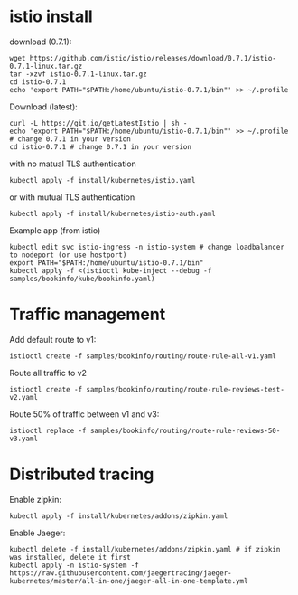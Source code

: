 # istio install

download (0.7.1):
```
wget https://github.com/istio/istio/releases/download/0.7.1/istio-0.7.1-linux.tar.gz
tar -xzvf istio-0.7.1-linux.tar.gz
cd istio-0.7.1
echo 'export PATH="$PATH:/home/ubuntu/istio-0.7.1/bin"' >> ~/.profile
```

Download (latest):
```
curl -L https://git.io/getLatestIstio | sh -
echo 'export PATH="$PATH:/home/ubuntu/istio-0.7.1/bin"' >> ~/.profile # change 0.7.1 in your version
cd istio-0.7.1 # change 0.7.1 in your version
```

with no matual TLS authentication
```
kubectl apply -f install/kubernetes/istio.yaml
```

or with mutual TLS authentication
```
kubectl apply -f install/kubernetes/istio-auth.yaml
```

Example app (from istio)
```
kubectl edit svc istio-ingress -n istio-system # change loadbalancer to nodeport (or use hostport)
export PATH="$PATH:/home/ubuntu/istio-0.7.1/bin"
kubectl apply -f <(istioctl kube-inject --debug -f samples/bookinfo/kube/bookinfo.yaml)
```


# Traffic management

Add default route to v1:
```
istioctl create -f samples/bookinfo/routing/route-rule-all-v1.yaml
```

Route all traffic to v2
```
istioctl create -f samples/bookinfo/routing/route-rule-reviews-test-v2.yaml
```

Route 50% of traffic between v1 and v3:
```
istioctl replace -f samples/bookinfo/routing/route-rule-reviews-50-v3.yaml
```

# Distributed tracing

Enable zipkin:
```
kubectl apply -f install/kubernetes/addons/zipkin.yaml
```

Enable Jaeger:
```
kubectl delete -f install/kubernetes/addons/zipkin.yaml # if zipkin was installed, delete it first
kubectl apply -n istio-system -f https://raw.githubusercontent.com/jaegertracing/jaeger-kubernetes/master/all-in-one/jaeger-all-in-one-template.yml

```

